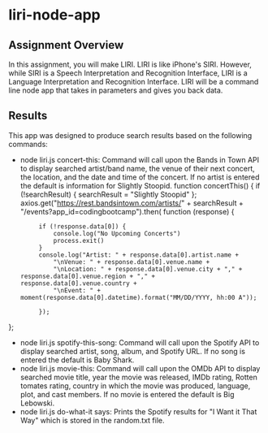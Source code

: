 # liri-node-app

## Assignment Overview
In this assignment, you will make LIRI. LIRI is like iPhone's SIRI. However, while SIRI is a Speech Interpretation and Recognition Interface, LIRI is a Language Interpretation and Recognition Interface. LIRI will be a command line node app that takes in parameters and gives you back data.

## Results
 This app was designed to produce search results based on the following commands: 
 * node liri.js concert-this: Command will call upon the Bands in Town API to display searched artist/band name, the venue of their next concert, the location, and the date and time of the concert. If no artist is entered the default is information for Slightly Stoopid. 
 function concertThis() {
    if (!searchResult) {
        searchResult = "Slightly Stoopid"
    };
    axios.get("https://rest.bandsintown.com/artists/" + searchResult + "/events?app_id=codingbootcamp").then(
        function (response) {

            if (!response.data[0]) {
                console.log("No Upcoming Concerts")
                process.exit()
            }
            console.log("Artist: " + response.data[0].artist.name +
                "\nVenue: " + response.data[0].venue.name +
                "\nLocation: " + response.data[0].venue.city + "," + response.data[0].venue.region + "," + response.data[0].venue.country +
                "\nEvent: " + moment(response.data[0].datetime).format("MM/DD/YYYY, hh:00 A"));
       
            });
        
};
 * node liri.js spotify-this-song: Command will call upon the Spotify API to display searched artist, song, album, and Spotify URL. If no song is entered the default is Baby Shark.  
 * node liri.js movie-this: Command will call upon the OMDb API to display searched movie title, year the movie was released, IMDb rating, Rotten tomates rating, country in which the movie was produced, language, plot, and cast members. If no movie is entered the default is Big Lebowski. 
 * node liri.js do-what-it says: Prints the Spotify results for "I Want it That Way" which is stored in the random.txt file. 
